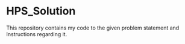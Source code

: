# HPS_Solution
This repository contains my code to the given problem statement and Instructions regarding it.
